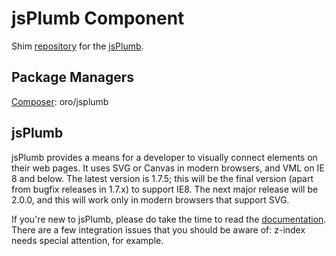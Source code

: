 # jsPlumb Component

Shim [repository](https://github.com/laboro/jsPlumb) for the [jsPlumb](http://jsplumb.org/).

Package Managers
----------------
[Composer](https://packagist.org/packages/oro/jsplumb): oro/jsplumb

## jsPlumb
jsPlumb provides a means for a developer to visually connect elements on their web pages. It uses SVG or
Canvas in modern browsers, and VML on IE 8 and below. The latest version is 1.7.5; this will be the final version
(apart from bugfix releases in 1.7.x) to support IE8. The next major release will be 2.0.0, and this will work only
 in modern browsers that support SVG.

If you're new to jsPlumb, please do take the time to read the [documentation](http://jsplumb.org/doc).
There are a few integration issues that you should be aware of: z-index needs special attention, for example.
